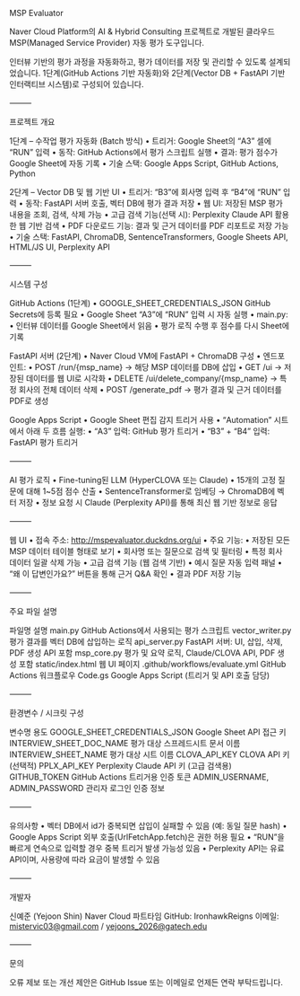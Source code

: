 MSP Evaluator

Naver Cloud Platform의 AI & Hybrid Consulting 프로젝트로 개발된 클라우드 MSP(Managed Service Provider) 자동 평가 도구입니다.

인터뷰 기반의 평가 과정을 자동화하고, 평가 데이터를 저장 및 관리할 수 있도록 설계되었습니다.
1단계(GitHub Actions 기반 자동화)와 2단계(Vector DB + FastAPI 기반 인터랙티브 시스템)로 구성되어 있습니다.

⸻

프로젝트 개요

1단계 – 수작업 평가 자동화 (Batch 방식)
	•	트리거: Google Sheet의 “A3” 셀에 “RUN” 입력
	•	동작: GitHub Actions에서 평가 스크립트 실행
	•	결과: 평가 점수가 Google Sheet에 자동 기록
	•	기술 스택: Google Apps Script, GitHub Actions, Python

2단계 – Vector DB 및 웹 기반 UI
	•	트리거: “B3”에 회사명 입력 후 “B4”에 “RUN” 입력
	•	동작: FastAPI 서버 호출, 벡터 DB에 평가 결과 저장
	•	웹 UI: 저장된 MSP 평가 내용을 조회, 검색, 삭제 가능
	•	고급 검색 기능(선택 시): Perplexity Claude API 활용한 웹 기반 검색
	•	PDF 다운로드 기능: 결과 및 근거 데이터를 PDF 리포트로 저장 가능
	•	기술 스택: FastAPI, ChromaDB, SentenceTransformers, Google Sheets API, HTML/JS UI, Perplexity API

⸻

시스템 구성

GitHub Actions (1단계)
	•	GOOGLE_SHEET_CREDENTIALS_JSON GitHub Secrets에 등록 필요
	•	Google Sheet “A3”에 “RUN” 입력 시 자동 실행
	•	main.py:
	•	인터뷰 데이터를 Google Sheet에서 읽음
	•	평가 로직 수행 후 점수를 다시 Sheet에 기록

FastAPI 서버 (2단계)
	•	Naver Cloud VM에 FastAPI + ChromaDB 구성
	•	엔드포인트:
	•	POST /run/{msp_name} → 해당 MSP 데이터를 DB에 삽입
	•	GET /ui → 저장된 데이터를 웹 UI로 시각화
	•	DELETE /ui/delete_company/{msp_name} → 특정 회사의 전체 데이터 삭제
	•	POST /generate_pdf → 평가 결과 및 근거 데이터를 PDF로 생성

Google Apps Script
	•	Google Sheet 편집 감지 트리거 사용
	•	“Automation” 시트에서 아래 두 흐름 실행:
	•	“A3” 입력: GitHub 평가 트리거
	•	“B3” + “B4” 입력: FastAPI 평가 트리거

⸻

AI 평가 로직
	•	Fine-tuning된 LLM (HyperCLOVA 또는 Claude)
	•	15개의 고정 질문에 대해 1~5점 점수 산출
	•	SentenceTransformer로 임베딩 → ChromaDB에 벡터 저장
	•	정보 요청 시 Claude (Perplexity API)를 통해 최신 웹 기반 정보로 응답

⸻

웹 UI
	•	접속 주소: http://mspevaluator.duckdns.org/ui
	•	주요 기능:
	•	저장된 모든 MSP 데이터 테이블 형태로 보기
	•	회사명 또는 질문으로 검색 및 필터링
	•	특정 회사 데이터 일괄 삭제 가능
	•	고급 검색 기능 (웹 검색 기반)
	•	예시 질문 자동 입력 패널
	•	“왜 이 답변인가요?” 버튼을 통해 근거 Q&A 확인
	•	결과 PDF 저장 기능

⸻

주요 파일 설명

파일명	설명
main.py	GitHub Actions에서 사용되는 평가 스크립트
vector_writer.py	평가 결과를 벡터 DB에 삽입하는 로직
api_server.py	FastAPI 서버: UI, 삽입, 삭제, PDF 생성 API 포함
msp_core.py	평가 및 요약 로직, Claude/CLOVA API, PDF 생성 포함
static/index.html	웹 UI 페이지
.github/workflows/evaluate.yml	GitHub Actions 워크플로우
Code.gs	Google Apps Script (트리거 및 API 호출 담당)


⸻

환경변수 / 시크릿 구성

변수명	용도
GOOGLE_SHEET_CREDENTIALS_JSON	Google Sheet API 접근 키
INTERVIEW_SHEET_DOC_NAME	평가 대상 스프레드시트 문서 이름
INTERVIEW_SHEET_NAME	평가 대상 시트 이름
CLOVA_API_KEY	CLOVA API 키 (선택적)
PPLX_API_KEY	Perplexity Claude API 키 (고급 검색용)
GITHUB_TOKEN	GitHub Actions 트리거용 인증 토큰
ADMIN_USERNAME, ADMIN_PASSWORD	관리자 로그인 인증 정보


⸻

유의사항
	•	벡터 DB에서 id가 중복되면 삽입이 실패할 수 있음 (예: 동일 질문 hash)
	•	Google Apps Script 외부 호출(UrlFetchApp.fetch)은 권한 허용 필요
	•	“RUN”을 빠르게 연속으로 입력할 경우 중복 트리거 발생 가능성 있음
	•	Perplexity API는 유료 API이며, 사용량에 따라 요금이 발생할 수 있음

⸻

개발자

신예준 (Yejoon Shin)
Naver Cloud 파트타임
GitHub: IronhawkReigns
이메일: mistervic03@gmail.com / yejoons_2026@gatech.edu

⸻

문의

오류 제보 또는 개선 제안은 GitHub Issue 또는 이메일로 언제든 연락 부탁드립니다.
